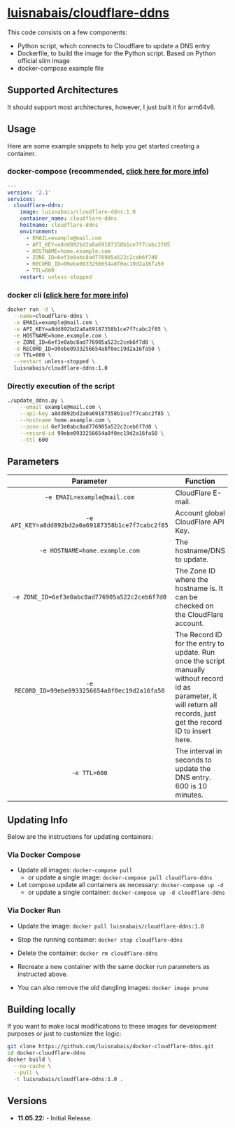 # [luisnabais/cloudflare-ddns](https://github.com/luisnabais/docker-cloudflare-ddns)

This code consists on a few components:
- Python script, which connects to Cloudflare to update a DNS entry
- Dockerfile, to build the image for the Python script. Based on Python official slim image
- docker-compose example file

## Supported Architectures

It should support most architectures, however, I just built it for arm64v8.


## Usage

Here are some example snippets to help you get started creating a container.

### docker-compose (recommended, [click here for more info](https://docs.linuxserver.io/general/docker-compose))

```yaml
---
version: '2.1'
services:
  cloudflare-ddns:
    image: luisnabais/cloudflare-ddns:1.0
    container_name: cloudflare-ddns
    hostname: cloudflare-ddns
    environment:
      - EMAIL=example@mail.com
      - API_KEY=a8dd892bd2a0a69187358b1ce7f7cabc2f85
      - HOSTNAME=home.example.com
      - ZONE_ID=6ef3e0abc8ad776905a522c2ceb6f7d0
      - RECORD_ID=99ebe0933256654a8f0ec19d2a16fa50
      - TTL=600
    restart: unless-stopped
```

### docker cli ([click here for more info](https://docs.docker.com/engine/reference/commandline/cli/))

```bash
docker run -d \
  --name=cloudflare-ddns \
  -e EMAIL=example@mail.com \
  -e API_KEY=a8dd892bd2a0a69187358b1ce7f7cabc2f85 \
  -e HOSTNAME=home.example.com \
  -e ZONE_ID=6ef3e0abc8ad776905a522c2ceb6f7d0 \
  -e RECORD_ID=99ebe0933256654a8f0ec19d2a16fa50 \
  -e TTL=600 \
  --restart unless-stopped \
  luisnabais/cloudflare-ddns:1.0
```

### Directly execution of the script

```bash
./update_ddns.py \
	--email example@mail.com \
    --api-key a8dd892bd2a0a69187358b1ce7f7cabc2f85 \
	--hostname home.example.com \
    --zone-id 6ef3e0abc8ad776905a522c2ceb6f7d0 \
    --record-id 99ebe0933256654a8f0ec19d2a16fa50 \
    --ttl 600
```

## Parameters

| Parameter | Function |
| :----: | --- |
| `-e EMAIL=example@mail.com` | CloudFlare E-mail. |
| `-e API_KEY=a8dd892bd2a0a69187358b1ce7f7cabc2f85` | Account global CloudFlare API Key. |
| `-e HOSTNAME=home.example.com` | The hostname/DNS to update. |
| `-e ZONE_ID=6ef3e0abc8ad776905a522c2ceb6f7d0` | The Zone ID where the hostname is. It can be checked on the CloudFlare account. |
| `-e RECORD_ID=99ebe0933256654a8f0ec19d2a16fa50` | The Record ID for the entry to update. Run once the script manually without record id as parameter, it will return all records, just get the record ID to insert here. |
| `-e TTL=600` | The interval in seconds to update the DNS entry. 600 is 10 minutes. |


## Updating Info

Below are the instructions for updating containers:

### Via Docker Compose

* Update all images: `docker-compose pull`
  * or update a single image: `docker-compose pull cloudflare-ddns`
* Let compose update all containers as necessary: `docker-compose up -d`
  * or update a single container: `docker-compose up -d cloudflare-ddns`

### Via Docker Run

* Update the image: `docker pull luisnabais/cloudflare-ddns:1.0`
* Stop the running container: `docker stop cloudflare-ddns`
* Delete the container: `docker rm cloudflare-ddns`
* Recreate a new container with the same docker run parameters as instructed above.

* You can also remove the old dangling images: `docker image prune`

## Building locally

If you want to make local modifications to these images for development purposes or just to customize the logic:

```bash
git clone https://github.com/luisnabais/docker-cloudflare-ddns.git
cd docker-cloudflare-ddns
docker build \
  --no-cache \
  --pull \
  -t luisnabais/cloudflare-ddns:1.0 .
```
## Versions

* **11.05.22:** - Initial Release.
